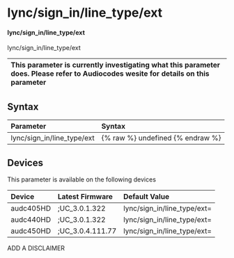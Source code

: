 ﻿---
description: lync/sign_in/line_type/ext
search: false
---

# lync/sign_in/line_type/ext

#### lync/sign_in/line_type/ext

lync/sign_in/line_type/ext


| This parameter is currently investigating what this parameter does. Please refer to Audiocodes wesite for details on this parameter | 
| :--- |

## Syntax
| Parameter | Syntax |
| :--- | :--- |
|lync/sign_in/line_type/ext | {% raw %} undefined {% endraw %}|

## Devices
This parameter is available on the following devices

| Device | Latest Firmware | Default Value |
|:---|:---|:---|
| audc405HD | ;UC_3.0.1.322 | lync/sign_in/line_type/ext= 
| audc440HD | ;UC_3.0.1.322 | lync/sign_in/line_type/ext= 
| audc450HD | ;UC_3.0.4.111.77 | lync/sign_in/line_type/ext= 

ADD A DISCLAIMER
